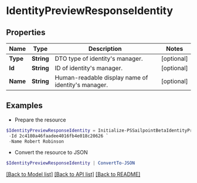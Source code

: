 # IdentityPreviewResponseIdentity
## Properties

Name | Type | Description | Notes
------------ | ------------- | ------------- | -------------
**Type** | **String** | DTO type of identity&#39;s manager. | [optional] 
**Id** | **String** | ID of identity&#39;s manager. | [optional] 
**Name** | **String** | Human-readable display name of identity&#39;s manager. | [optional] 

## Examples

- Prepare the resource
```powershell
$IdentityPreviewResponseIdentity = Initialize-PSSailpointBetaIdentityPreviewResponseIdentity  -Type IDENTITY `
 -Id 2c4180a46faadee4016fb4e018c20626 `
 -Name Robert Robinson
```

- Convert the resource to JSON
```powershell
$IdentityPreviewResponseIdentity | ConvertTo-JSON
```

[[Back to Model list]](../README.md#documentation-for-models) [[Back to API list]](../README.md#documentation-for-api-endpoints) [[Back to README]](../README.md)


